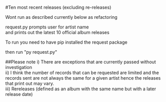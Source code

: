 
#Ten most recent releases (excluding re-releases)

Wont run as described currently below as refactoring



request.py prompts user for artist name  
and prints out the latest 10 official album releases  

To run you need to have pip installed the request package  

then run "py request.py"  

##Please note
   i) There are exceptions that are currently passed without investigation  
   ii) I think the number of records that can be requested are limited and the records sent are not always the same for a given artist hence the   releases that print out may vary.  
   iii) Rereleases (defined as an album with the same name but with a later release date)  